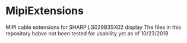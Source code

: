 # MipiExtensions
MIPI cable extensions for SHARP LS029B3SX02 display
The files in this repository habve not been tested for usability yet as of 10/23/2018
